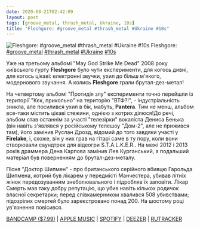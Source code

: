 ```yaml
---
date: 2020-08-21T02:42:09
layout: post
tags: [groove_metal, thrash_metal, Ukraine, 10s]
title: "Fleshgore: #groove_metal #thrash_metal #Ukraine #10s"
---
```

![Fleshgore: #groove_metal #thrash_metal #Ukraine #10s](https://res.cloudinary.com/vast-space-unexplored/image/upload/photos/photo_1041_21-08-2020_02-42-09.jpg)
Fleshgore: [#groove_metal](/tags/#groove_metal) [#thrash_metal](/tags/#thrash_metal) [#Ukraine](/tags/#Ukraine) [#10s](/tags/#10s)

Уже на третьому альбомі &quot;May God Strike Me Dead&quot; 2008 року київського гурту **Fleshgore** було чути експерименти, для когось дивні, для когось цікаві: електронні звучки, ухил до більш м&#39;якого, модернового звучання. А колись **Fleshgore** грали брутал-дез-метал!

На четвертому альбомі &quot;Протидія злу&quot; експерименти точно перейшли із території &quot;Кєк, прикольно&quot; на територію &quot;ВТФ?!&quot;, - індустріальність зникла, але посилився ухил в бік, мабуть, **Pantera**. Тим не менш, альбом все-таки містить цікаві стежини, однією з котрих ділюся!До речі, альбом став останнім за участі &quot;телезірки&quot; вокаліста Дениса Бенька (він навіть з&#39;являвся у російському телешоу &quot;Дом-2&quot;, але не прижився там), його замінив Руслан Дрозд, відомий до того завдяки участі у **Firelake**,  і, схоже, він у них грав на гітарі саме в ту пору, коли вони створювали саундтрек для відеогри S.T.A.L.K.E.R.. На межі 2012 і 2013 років драммера Дена Карпова замінив Лев Курганський, а подальший матеріал був поверненням до брутал-дез-металу.

Пісня &quot;Доктор Шипмен&quot; - про британського серійного вбивцю Гарольда Шипмена, котрий був лікарем у передмісті Манчестера, убивав літніх жінок передозуванням знеболювального і підробляв їх заповіти. Лікар Смерть мав таку добру репутацію, що убив навіть кількох родичок власної секретарки; перед співкамерником хвалився 508 убивствами; підозрілих смертей було зареєстровано понад 200. На шостому році ув&#39;язнення повісився.

[BANDCAMP ($7.99)](https://fleshgore.bandcamp.com/album/defiance-to-evil) \| [APPLE MUSIC](https://music.apple.com/us/album/defiance-to-evil/1498966244) \| [SPOTIFY](https://open.spotify.com/album/3X0K4Y0lWxny4NZOahe5Yz) \| [DEEZER](https://deezer.page.link/veqSMJUr1oNGfgcV7) \| [RUTRACKER](https://rutracker.org/forum/viewtopic.php?t=5181318)